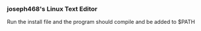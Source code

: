 ### joseph468's Linux Text Editor
Run the install file and the program should compile and be added to $PATH
